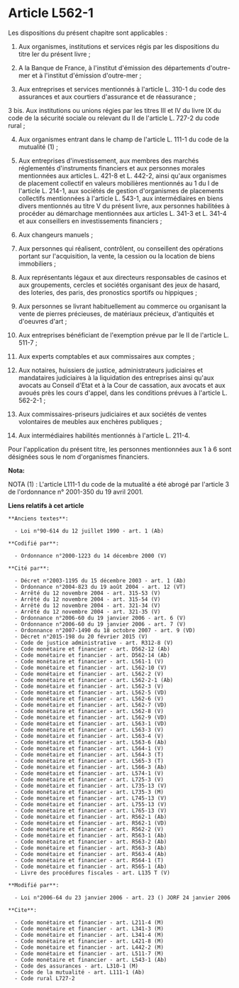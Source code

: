 # Article L562-1

Les dispositions du présent chapitre sont applicables :

1. Aux organismes, institutions et services régis par les dispositions du titre Ier du présent livre ;

2. A la Banque de France, à l'institut d'émission des départements d'outre-mer et à l'institut d'émission d'outre-mer ;

3. Aux entreprises et services mentionnés à l'article L. 310-1 du code des assurances et aux courtiers d'assurance et de
réassurance ;

3 bis. Aux institutions ou unions régies par les titres III et IV du livre IX du code de la sécurité sociale ou relevant du
II de l'article L. 727-2 du code rural ;

4. Aux organismes entrant dans le champ de l'article L. 111-1 du code de la mutualité (1) ;

5. Aux entreprises d'investissement, aux membres des marchés réglementés d'instruments financiers et aux personnes morales
mentionnées aux articles L. 421-8 et L. 442-2, ainsi qu'aux organismes de placement collectif en valeurs mobilières
mentionnés au 1 du I de l'article L. 214-1, aux sociétés de gestion d'organismes de placements collectifs mentionnées à
l'article L. 543-1, aux intermédiaires en biens divers mentionnés au titre V du présent livre, aux personnes habilitées à
procéder au démarchage mentionnées aux articles L. 341-3 et L. 341-4 et aux conseillers en investissements financiers ;

6. Aux changeurs manuels ;

7. Aux personnes qui réalisent, contrôlent, ou conseillent des opérations portant sur l'acquisition, la vente, la cession ou
la location de biens immobiliers ;

8. Aux représentants légaux et aux directeurs responsables de casinos et aux groupements, cercles et sociétés organisant des
jeux de hasard, des loteries, des paris, des pronostics sportifs ou hippiques ;

9. Aux personnes se livrant habituellement au commerce ou organisant la vente de pierres précieuses, de matériaux précieux,
d'antiquités et d'oeuvres d'art ;

10. Aux entreprises bénéficiant de l'exemption prévue par le II de l'article L. 511-7 ;

11. Aux experts comptables et aux commissaires aux comptes ;

12. Aux notaires, huissiers de justice, administrateurs judiciaires et mandataires judiciaires à la liquidation des
entreprises ainsi qu'aux avocats au Conseil d'Etat et à la Cour de cassation, aux avocats et aux avoués près les cours
d'appel, dans les conditions prévues à l'article L. 562-2-1 ;

13. Aux commissaires-priseurs judiciaires et aux sociétés de ventes volontaires de meubles aux enchères publiques ;

14. Aux intermédiaires habilités mentionnés à l'article L. 211-4.

Pour l'application du présent titre, les personnes mentionnées aux 1 à 6 sont désignées sous le nom d'organismes financiers.

**Nota:**

NOTA (1) : L'article L111-1 du code de la mutualité a été abrogé par l'article 3 de l'ordonnance n° 2001-350 du 19 avril
2001.

**Liens relatifs à cet article**

	**Anciens textes**:

	  - Loi n°90-614 du 12 juillet 1990 - art. 1 (Ab)

	**Codifié par**:

	  - Ordonnance n°2000-1223 du 14 décembre 2000 (V)

	**Cité par**:

	  - Décret n°2003-1195 du 15 décembre 2003 - art. 1 (Ab)
	  - Ordonnance n°2004-823 du 19 août 2004 - art. 12 (VT)
	  - Arrêté du 12 novembre 2004 - art. 315-53 (V)
	  - Arrêté du 12 novembre 2004 - art. 315-54 (V)
	  - Arrêté du 12 novembre 2004 - art. 321-34 (V)
	  - Arrêté du 12 novembre 2004 - art. 321-35 (V)
	  - Ordonnance n°2006-60 du 19 janvier 2006 - art. 6 (V)
	  - Ordonnance n°2006-60 du 19 janvier 2006 - art. 7 (V)
	  - Ordonnance n°2007-1490 du 18 octobre 2007 - art. 9 (VD)
	  - Décret n°2015-198 du 20 février 2015 (V)
	  - Code de justice administrative - art. R312-8 (V)
	  - Code monétaire et financier - art. D562-12 (Ab)
	  - Code monétaire et financier - art. D562-14 (Ab)
	  - Code monétaire et financier - art. L561-1 (V)
	  - Code monétaire et financier - art. L562-10 (V)
	  - Code monétaire et financier - art. L562-2 (V)
	  - Code monétaire et financier - art. L562-2-1 (Ab)
	  - Code monétaire et financier - art. L562-3 (V)
	  - Code monétaire et financier - art. L562-5 (VD)
	  - Code monétaire et financier - art. L562-6 (V)
	  - Code monétaire et financier - art. L562-7 (VD)
	  - Code monétaire et financier - art. L562-8 (V)
	  - Code monétaire et financier - art. L562-9 (VD)
	  - Code monétaire et financier - art. L563-1 (VD)
	  - Code monétaire et financier - art. L563-3 (V)
	  - Code monétaire et financier - art. L563-4 (V)
	  - Code monétaire et financier - art. L563-6 (Ab)
	  - Code monétaire et financier - art. L564-1 (V)
	  - Code monétaire et financier - art. L564-3 (T)
	  - Code monétaire et financier - art. L565-3 (T)
	  - Code monétaire et financier - art. L566-3 (Ab)
	  - Code monétaire et financier - art. L574-1 (V)
	  - Code monétaire et financier - art. L725-3 (V)
	  - Code monétaire et financier - art. L735-13 (V)
	  - Code monétaire et financier - art. L735-3 (M)
	  - Code monétaire et financier - art. L745-13 (V)
	  - Code monétaire et financier - art. L755-13 (V)
	  - Code monétaire et financier - art. L765-13 (V)
	  - Code monétaire et financier - art. R562-1 (Ab)
	  - Code monétaire et financier - art. R562-1 (VD)
	  - Code monétaire et financier - art. R562-2 (V)
	  - Code monétaire et financier - art. R563-1 (Ab)
	  - Code monétaire et financier - art. R563-2 (Ab)
	  - Code monétaire et financier - art. R563-3 (Ab)
	  - Code monétaire et financier - art. R563-4 (Ab)
	  - Code monétaire et financier - art. R564-1 (T)
	  - Code monétaire et financier - art. R565-1 (Ab)
	  - Livre des procédures fiscales - art. L135 T (V)

	**Modifié par**:

	  - Loi n°2006-64 du 23 janvier 2006 - art. 23 () JORF 24 janvier 2006

	**Cite**:

	  - Code monétaire et financier - art. L211-4 (M)
	  - Code monétaire et financier - art. L341-3 (M)
	  - Code monétaire et financier - art. L341-4 (M)
	  - Code monétaire et financier - art. L421-8 (M)
	  - Code monétaire et financier - art. L442-2 (M)
	  - Code monétaire et financier - art. L511-7 (M)
	  - Code monétaire et financier - art. L543-1 (Ab)
	  - Code des assurances - art. L310-1 (M)
	  - Code de la mutualité - art. L111-1 (Ab)
	  - Code rural L727-2
